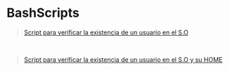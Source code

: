# BashScripts

> [Script para verificar la existencia de un usuario en el S.O](https://github.com/fncambres/scripts/blob/modulo4/scriptUsername.sh)

<br>

> [Script para verificar la existencia de un usuario en el S.O y su HOME](https://github.com/fncambres/scripts/blob/modulo4/scriptUsernameHome.sh)

<br> 
